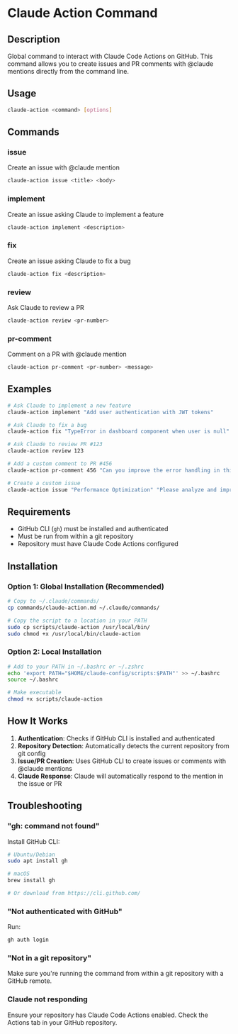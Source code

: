# Claude Action Command

## Description
Global command to interact with Claude Code Actions on GitHub. This command allows you to create issues and PR comments with @claude mentions directly from the command line.

## Usage
```bash
claude-action <command> [options]
```

## Commands

### issue
Create an issue with @claude mention
```bash
claude-action issue <title> <body>
```

### implement
Create an issue asking Claude to implement a feature
```bash
claude-action implement <description>
```

### fix
Create an issue asking Claude to fix a bug
```bash
claude-action fix <description>
```

### review
Ask Claude to review a PR
```bash
claude-action review <pr-number>
```

### pr-comment
Comment on a PR with @claude mention
```bash
claude-action pr-comment <pr-number> <message>
```

## Examples

```bash
# Ask Claude to implement a new feature
claude-action implement "Add user authentication with JWT tokens"

# Ask Claude to fix a bug
claude-action fix "TypeError in dashboard component when user is null"

# Ask Claude to review PR #123
claude-action review 123

# Add a custom comment to PR #456
claude-action pr-comment 456 "Can you improve the error handling in this function?"

# Create a custom issue
claude-action issue "Performance Optimization" "Please analyze and improve the performance of the data processing pipeline"
```

## Requirements
- GitHub CLI (`gh`) must be installed and authenticated
- Must be run from within a git repository
- Repository must have Claude Code Actions configured

## Installation

### Option 1: Global Installation (Recommended)
```bash
# Copy to ~/.claude/commands/
cp commands/claude-action.md ~/.claude/commands/

# Copy the script to a location in your PATH
sudo cp scripts/claude-action /usr/local/bin/
sudo chmod +x /usr/local/bin/claude-action
```

### Option 2: Local Installation
```bash
# Add to your PATH in ~/.bashrc or ~/.zshrc
echo 'export PATH="$HOME/claude-config/scripts:$PATH"' >> ~/.bashrc
source ~/.bashrc

# Make executable
chmod +x scripts/claude-action
```

## How It Works

1. **Authentication**: Checks if GitHub CLI is installed and authenticated
2. **Repository Detection**: Automatically detects the current repository from git config
3. **Issue/PR Creation**: Uses GitHub CLI to create issues or comments with @claude mentions
4. **Claude Response**: Claude will automatically respond to the mention in the issue or PR

## Troubleshooting

### "gh: command not found"
Install GitHub CLI:
```bash
# Ubuntu/Debian
sudo apt install gh

# macOS
brew install gh

# Or download from https://cli.github.com/
```

### "Not authenticated with GitHub"
Run:
```bash
gh auth login
```

### "Not in a git repository"
Make sure you're running the command from within a git repository with a GitHub remote.

### Claude not responding
Ensure your repository has Claude Code Actions enabled. Check the Actions tab in your GitHub repository.